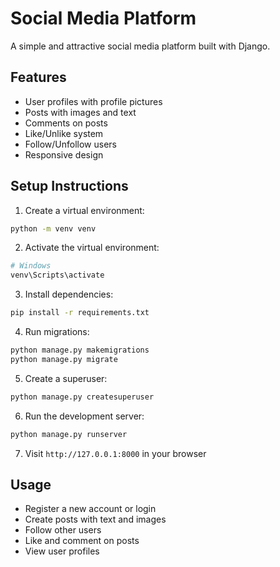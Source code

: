 # Social Media Platform

A simple and attractive social media platform built with Django.

## Features
- User profiles with profile pictures
- Posts with images and text
- Comments on posts
- Like/Unlike system
- Follow/Unfollow users
- Responsive design

## Setup Instructions

1. Create a virtual environment:
```bash
python -m venv venv
```

2. Activate the virtual environment:
```bash
# Windows
venv\Scripts\activate
```

3. Install dependencies:
```bash
pip install -r requirements.txt
```

4. Run migrations:
```bash
python manage.py makemigrations
python manage.py migrate
```

5. Create a superuser:
```bash
python manage.py createsuperuser
```

6. Run the development server:
```bash
python manage.py runserver
```

7. Visit `http://127.0.0.1:8000` in your browser

## Usage
- Register a new account or login
- Create posts with text and images
- Follow other users
- Like and comment on posts
- View user profiles
